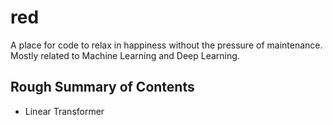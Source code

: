 # red
A place for code to relax in happiness without the pressure of maintenance. Mostly related to Machine Learning and Deep Learning.


## Rough Summary of Contents

- Linear Transformer

